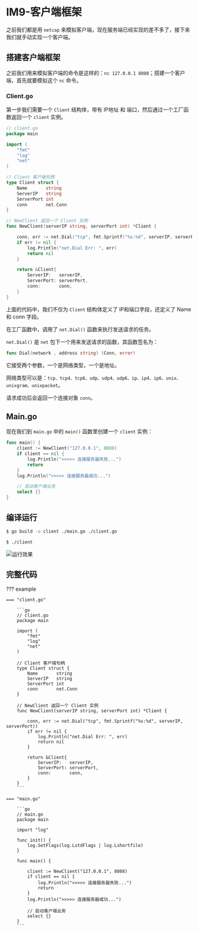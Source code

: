 # IM9-客户端框架

之前我们都是用 `netcap` 来模拟客户端，现在服务端已经实现的差不多了，接下来我们就手动实现一个客户端。

## 搭建客户端框架

之前我们用来模拟客户端的命令是这样的：`nc 127.0.0.1 8088`；搭建一个客户端，首先就要模拟这个 `nc` 命令。

### Client.go
第一步我们需要一个 `Client` 结构体，带有 IP地址 和 端口，然后通过一个工厂函数返回一个 `client` 实例。

```go
// client.go
package main

import (
	"fmt"
	"log"
	"net"
)

// Client 客户端句柄
type Client struct {
	Name       string
	ServerIP   string
	ServerPort int
	conn       net.Conn
}

// NewClient 返回一个 Client 实例
func NewClient(serverIP string, serverPort int) *Client {

	conn, err := net.Dial("tcp", fmt.Sprintf("%s:%d", serverIP, serverPort))
	if err != nil {
		log.Println("net.Dial Err: ", err)
		return nil
	}

	return &Client{
		ServerIP:   serverIP,
		ServerPort: serverPort,
		conn:       conn,
	}
}
```
上面的代码中，我们不仅为 `Client` 结构体定义了 IP和端口字段，还定义了 Name 和 conn 字段。

在工厂函数中，调用了 `net.Dial()` 函数来执行发送请求的任务。

`net.Dial()` 是 `net` 包下一个用来发送请求的函数，其函数签名为：
```go
func Dial(network , address string) (Conn, error)
```

它接受两个参数，一个是网络类型，一个是地址。

网络类型可以是：`tcp、tcp4、tcp6、udp、udp4、udp6、ip、ip4、ip6、unix、unixgram、unixpacket`。

请求成功后会返回一个连接对象 `conn`。

## Main.go
现在我们到 `main.go` 中的 `main()` 函数里创建一个 `client` 实例：
```go
func main() {
    client := NewClient("127.0.0.1", 8088)
    if client == nil {
		log.Println(">>>>> 连接服务器失败...")
		return
	}
	log.Println(">>>>> 连接服务器成功...")

	// 启动客户端业务
	select {}
}
```

## 编译运行

```bash
$ go build -o client ./main.go ./client.go

$ ./client
```

![运行效果](https://blogpicure.oss-cn-shenzhen.aliyuncs.com/blog/illustration-pic/Go/vx_images/1119756198577.png)


## 完整代码

??? example

    === "client.go"

        ```go
        // client.go
        package main

        import (
            "fmt"
            "log"
            "net"
        )

        // Client 客户端句柄
        type Client struct {
            Name       string
            ServerIP   string
            ServerPort int
            conn       net.Conn
        }

        // NewClient 返回一个 Client 实例
        func NewClient(serverIP string, serverPort int) *Client {

            conn, err := net.Dial("tcp", fmt.Sprintf("%s:%d", serverIP, serverPort))
            if err != nil {
                log.Println("net.Dial Err: ", err)
                return nil
            }

            return &Client{
                ServerIP:   serverIP,
                ServerPort: serverPort,
                conn:       conn,
            }
        }
        ```

    === "main.go"

        ```go
        // main.go
        package main

        import "log"

        func init() {
            log.SetFlags(log.LstdFlags | log.Lshortfile)
        }

        func main() {

            client := NewClient("127.0.0.1", 8088)
            if client == nil {
                log.Println(">>>>> 连接服务器失败...")
                return
            }
            log.Println(">>>>> 连接服务器成功...")

            // 启动客户端业务
            select {}
        }
        ```
